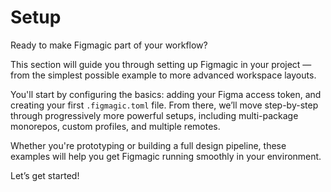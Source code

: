 # Setup

Ready to make Figmagic part of your workflow?

This section will guide you through setting up Figmagic in your project — from the simplest possible example to more advanced workspace layouts.

You'll start by configuring the basics: adding your Figma access token, and creating your first `.figmagic.toml` file. From there, we’ll move step-by-step through progressively more powerful setups, including multi-package monorepos, custom profiles, and multiple remotes.

Whether you're prototyping or building a full design pipeline, these examples will help you get Figmagic running smoothly in your environment.

Let’s get started!